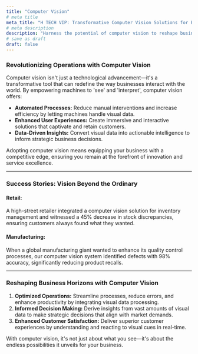 ```yaml
---
title: "Computer Vision"
# meta title
meta_title: "H TECH VIP: Transformative Computer Vision Solutions for Enterprises"
# meta description
description: "Harness the potential of computer vision to reshape business operations, enhance user experiences, and unlock new growth avenues."
# save as draft
draft: false
---
```


### Revolutionizing Operations with Computer Vision

Computer vision isn't just a technological advancement—it's a transformative tool that can redefine the way businesses interact with the world. By empowering machines to 'see' and 'interpret', computer vision offers:

- **Automated Processes:** Reduce manual interventions and increase efficiency by letting machines handle visual data.
- **Enhanced User Experiences:** Create immersive and interactive solutions that captivate and retain customers.
- **Data-Driven Insights:** Convert visual data into actionable intelligence to inform strategic business decisions.

Adopting computer vision means equipping your business with a competitive edge, ensuring you remain at the forefront of innovation and service excellence.

---

### Success Stories: Vision Beyond the Ordinary

#### Retail:
A high-street retailer integrated a computer vision solution for inventory management and witnessed a 45% decrease in stock discrepancies, ensuring customers always found what they wanted.

#### Manufacturing:
When a global manufacturing giant wanted to enhance its quality control processes, our computer vision system identified defects with 98% accuracy, significantly reducing product recalls.

---

### Reshaping Business Horizons with Computer Vision

1. **Optimized Operations:** Streamline processes, reduce errors, and enhance productivity by integrating visual data processing.
2. **Informed Decision Making:** Derive insights from vast amounts of visual data to make strategic decisions that align with market demands.
3. **Enhanced Customer Satisfaction:** Deliver superior customer experiences by understanding and reacting to visual cues in real-time.

With computer vision, it's not just about what you see—it's about the endless possibilities it unveils for your business.

